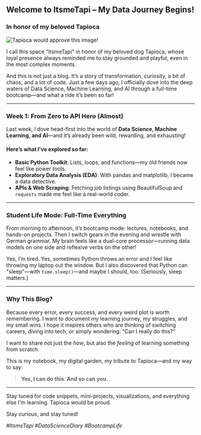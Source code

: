 ## Welcome to ItsmeTapi – My Data Journey Begins!
### In honor of my beloved Tapioca

![Tapioca would approve this image!](https://files.realpython.com/media/Polars-group_by-and-Aggregations_Watermarked.760a0c543c71.jpg)

I call this space "ItsmeTapi" in honor of my beloved dog Tapioca, whose loyal presence always reminded me to stay grounded and playful, even in the most complex moments.

And this is not just a blog. It’s a story of transformation, curiosity, a bit of chaos, and a lot of code. Just a few days ago, I officially dove into the deep waters of Data Science, Machine Learning, and AI through a full-time bootcamp—and what a ride it’s been so far!

---

### Week 1: From Zero to API Hero (Almost)

Last week, I dove head-first into the world of **Data Science, Machine Learning, and AI**—and it’s already been wild, rewarding, and exhausting!

#### Here’s what I’ve explored so far:

- **Basic Python Toolkit**: Lists, loops, and functions—my old friends now feel like power tools.
- **Exploratory Data Analysis (EDA)**: With pandas and matplotlib, I became a data detective.
- **APIs & Web Scraping**: Fetching job listings using BeautifulSoup and `requests` made me feel like a real-world coder.

---

### Student Life Mode: Full-Time Everything

From morning to afternoon, it’s bootcamp mode: lectures, notebooks, and hands-on projects. Then I switch gears in the evening and wrestle with German grammar. My brain feels like a dual-core processor—running data models on one side and reflexive verbs on the other!

Yes, I’m tired. Yes, sometimes Python throws an error and I feel like throwing my laptop out the window. But I also discovered that Python can "sleep"—with `time.sleep()`—and maybe I should, too. (Seriously, sleep matters.)

---

### Why This Blog?

Because every error, every success, and every weird plot is worth remembering. I want to document my learning journey, my struggles, and my small wins. I hope it inspires others who are thinking of switching careers, diving into tech, or simply wondering: “Can I really do this?”

I want to share not just the *how*, but also the *feeling* of learning something from scratch.

This is my notebook, my digital garden, my tribute to Tapioca—and my way to say:

> **Yes, I can do this. And so can you.**

---

Stay tuned for code snippets, mini-projects, visualizations, and everything else I'm learning. Tapioca would be proud.

Stay curious, and stay tuned!

*#ItsmeTapi #DataScienceDiary #BootcampLife*
